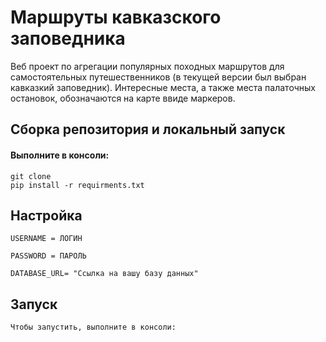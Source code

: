 # Маршруты кавказского заповедника
Веб проект по агрегации популярных походных маршрутов для самостоятельных путешественников (в текущей версии был выбран кавказкий заповедник). Интересные места, а также места палаточных остановок, обозначаются на карте ввиде маркеров. 


## Сборка репозитория и локальный запуск
#### Выполните в консоли:
~~~
git clone
pip install -r requirments.txt
~~~
## Настройка
~~~
USERNAME = ЛОГИН

PASSWORD = ПАРОЛЬ

DATABASE_URL= "Ссылка на вашу базу данных"
~~~
## Запуск
~~~
Чтобы запустить, выполните в консоли:
~~~
